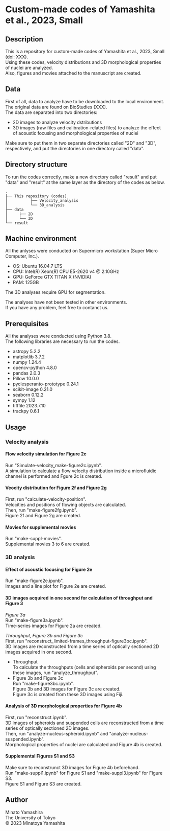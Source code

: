 # Custom-made codes of Yamashita et al., 2023, Small

## Description
This is a repository for custom-made codes of Yamashita et al., 2023, Small (doi: XXX).  
Using these codes, velocity distributions and 3D morphological properties of nuclei are analyzed.  
Also, figures and movies attached to the manuscript are created.  

## Data
First of all, data to analyze have to be downloaded to the local environment.  
The original data are found on BioStudies (XXX).  
The data are separated into two directories:
- 2D images to analyze velocity dstributions
- 3D images (raw files and calibration-related files) to analyze the effect of acoustic focusing and morphological properties of nuclei

Make sure to put them in two separate directories called "2D" and "3D", respectively, and put the directories in one directory called "data".

## Directory structure
To run the codes correctly, make a new directory called "result" and put "data" and "result" at the same layer as the directory of the codes as below.
```
.
├── This repository (codes)
│          ├── Velocity_analysis
│          └── 3D_analysis  
├── data
│     ├── 2D
│     └── 3D    
└── result
```

## Machine environment
All the anlyses were conducted on Supermicro workstation (Super Micro Computer, Inc.).  
- OS: Ubuntu 16.04.7 LTS  
- CPU: Intel(R) Xeon(R) CPU E5-2620 v4 @ 2.10GHz  
- GPU: GeForce GTX TITAN X (NVIDIA)  
- RAM: 125GB

The 3D analyses require GPU for segmentation.

The analyses have not been tested in other environments.  
If you have any problem, feel free to contanct us.

## Prerequisites
All the analyses were conducted using Python 3.8.  
The following libraries are necessary to run the codes.  
- astropy 5.2.2
- matplotlib 3.7.2
- numpy 1.24.4
- opencv-python 4.8.0
- pandas 2.0.3
- Pillow 10.0.0
- pyclesperanto-prototype 0.24.1
- scikit-image 0.21.0
- seaborn 0.12.2
- sympy 1.12
- tifffile 2023.7.10
- trackpy 0.6.1 


## Usage
### Velocity analysis
#### Flow velocity simulation for Figure 2c
Run "Simulate-velocity_make-figure2c.ipynb".  
A simulation to calculate a flow velocity distribution inside a microfluidic channel is performed and Fgure 2c is created.  

#### Veocity distribution for Figure 2f and Figure 2g
First, run "calculate-velocity-position".  
Velocities and positions of flowing objects are calculated.  
Then, run "make-figure2fg.ipynb".  
Figure 2f and Figure 2g are created.  

#### Movies for supplemental movies
Run "make-suppl-movies".  
Supplemental movies 3 to 6 are created.  

### 3D analysis
#### Effect of acoustic focusing for Figure 2e
Run "make-figure2e.ipynb".  
Images and a line plot for Figure 2e are created.  

#### 3D images acquired in one second for calculation of throughput and Figure 3
_Figure 3a_  
Run "make-figure3a.ipynb".  
Time-series images for Figure 2a are created.  

_Throughput, Figure 3b and Figure 3c_  
First, run "reconstruct_limited-frames_throughput-figure3bc.ipynb".  
3D images are reconstructed from a time series of optically sectioned 2D images acquired in one second.  
- Throughput  
To calculate the throughputs (cells and spheroids per second) using these images, run "analyze_throughput".  
- Figure 3b and Figure 3c  
Run "make-figure3bc.ipynb".  
Figure 3b and 3D images for Figure 3c are created.  
Figure 3c is created from these 3D images using Fiji.  

#### Analysis of 3D morphological properties for Figure 4b
First, run "reconstruct.ipynb".  
3D images of spheroids and suspended cells are reconstructed from a time series of optically sectioned 2D images.  
Then, run "analyze-nucleus-spheroid.ipynb" and "analyze-nucleus-suspended.ipynb".  
Morphological properties of nuclei are calculated and Figure 4b is created.  

#### Supplemental Figures S1 and S3
Make sure to reconstrunct 3D images for Figure 4b beforehand.  
Run "make-suppl1.ipynb" for Figure S1 and "make-suppl3.ipynb" for Figure S3.  
Figure S1 and Figure S3 are created.  

## Author
Minato Yamashira  
The University of Tokyo  
© 2023 Minatoya Yamashita
